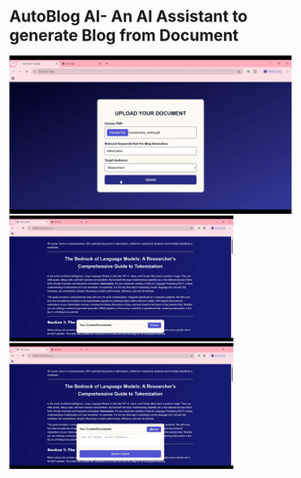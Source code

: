# AutoBlog AI- An AI Assistant to generate Blog from Document

<img src="Demo/01 AutoBlog AI.png"/> 
<img src="Demo/02 AutoBlog AI.png" width="400"/><img src="Demo/03 AutoBlog AI.png" width="400"/> 
